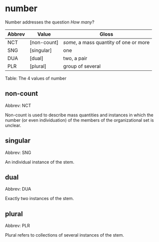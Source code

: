 # number

Number addresses the question *How many*?

| Abbrev | Value | Gloss |
|--------|-------|-------|
| NCT | [non-count] | *some*, a mass quantity of one or more |
| SNG | [singular] | one |
| DUA | [dual] | two, a pair |
| PLR | [plural] | group of several |

Table: The 4 values of number

## non-count

Abbrev: NCT

Non-count is used to describe mass quantities and instances in which the
number (or even individuation) of the members of the organizational set
is unclear.

 
## singular

Abbrev: SNG

An individual instance of the stem.

 
## dual

Abbrev: DUA

Exactly two instances of the stem.

 
## plural

Abbrev: PLR

Plural refers to collections of several instances of the stem.

 
